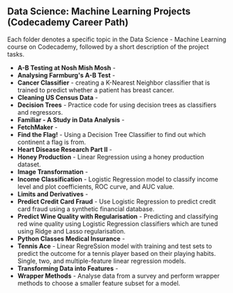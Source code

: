 ## Data Science: Machine Learning Projects (Codecademy Career Path)

Each folder denotes a specific topic in the Data Science - Machine Learning course on Codecademy, followed by a short description of
the project tasks.

- **A-B Testing at Nosh Mish Mosh** -
- **Analysing Farmburg's A-B Test** -
- **Cancer Classifier** - creating a K-Nearest Neighbor classifier that is trained to predict whether a patient has breast cancer.
- **Cleaning US Census Data** - 
- **Decision Trees** - Practice code for using decision trees as classifiers and regressors.
- **Familiar - A Study in Data Analysis** -
- **FetchMaker** -
- **Find the Flag!** - Using a Decision Tree Classifier to find out which continent a flag is from.
- **Heart Disease Research Part II** -
- **Honey Production** - Linear Regression using a honey production dataset.
- **Image Transformation** - 
- **Income Classification** - Logistic Regression model to classify income level and plot coefficients, ROC curve, and AUC value.
- **Limits and Derivatives** -
- **Predict Credit Card Fraud** - Use Logistic Regression to predict credit card fraud using a synthetic financial database.
- **Predict Wine Quality with Regularisation** - Predicting and classifying red wine quality using Logistic Regression classifiers which are tuned using Ridge and Lasso regularisation.
- **Python Classes Medical Insurance** - 
- **Tennis Ace** - Linear RegreSsion model with training and test sets to predict the outcome for a tennis player based on their playing habits. Single, two, and multiple-feature linear regression models.
- **Transforming Data into Features** - 
- **Wrapper Methods** - Analyse data from a survey and perform wrapper methods to choose a smaller feature subset for a model.
